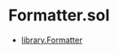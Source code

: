 # Formatter.sol

<!-- START_INDEX -->
- [library.Formatter](./library.Formatter.md)

<!-- END_INDEX -->
